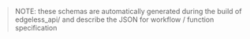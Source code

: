 > NOTE: these schemas are automatically generated during the build of
> edgeless_api/ and describe the JSON for workflow / function specification